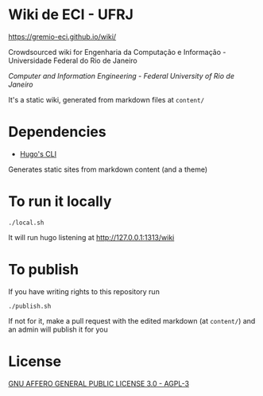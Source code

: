 # Wiki de ECI - UFRJ

https://gremio-eci.github.io/wiki/

Crowdsourced wiki for Engenharia da Computação e Informação - Universidade Federal do Rio de Janeiro

*Computer and Information Engineering - Federal University of Rio de Janeiro*

It's a static wiki, generated from markdown files at `content/`

# Dependencies

- [Hugo's CLI](https://github.com/gohugoio/hugo)

Generates static sites from markdown content (and a theme)

# To run it locally

`./local.sh`

It will run hugo listening at http://127.0.0.1:1313/wiki

# To publish

If you have writing rights to this repository run

`./publish.sh`

If not for it, make a pull request with the edited markdown (at `content/`) and an admin will publish it for you

# License

[GNU AFFERO GENERAL PUBLIC LICENSE 3.0 - AGPL-3](LICENSE.md)
